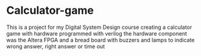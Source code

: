 # Calculator-game
This is a project for my Digital System Design course creating a calculator game with hardware programmed with verilog
the hardware component was the Altera FPGA  and a bread board with buzzers and lamps to indicate wrong answer, right answer or time out
